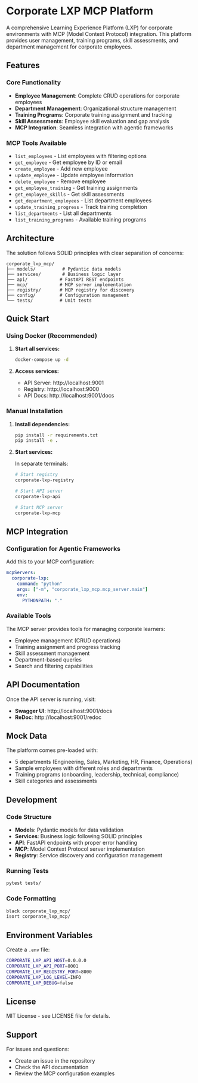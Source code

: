 # Corporate LXP MCP Platform

A comprehensive Learning Experience Platform (LXP) for corporate environments with MCP (Model Context Protocol) integration. This platform provides user management, training programs, skill assessments, and department management for corporate employees.

## Features

### Core Functionality
- **Employee Management**: Complete CRUD operations for corporate employees
- **Department Management**: Organizational structure management
- **Training Programs**: Corporate training assignment and tracking
- **Skill Assessments**: Employee skill evaluation and gap analysis
- **MCP Integration**: Seamless integration with agentic frameworks

### MCP Tools Available
- `list_employees` - List employees with filtering options
- `get_employee` - Get employee by ID or email
- `create_employee` - Add new employee
- `update_employee` - Update employee information
- `delete_employee` - Remove employee
- `get_employee_training` - Get training assignments
- `get_employee_skills` - Get skill assessments
- `get_department_employees` - List department employees
- `update_training_progress` - Track training completion
- `list_departments` - List all departments
- `list_training_programs` - Available training programs

## Architecture

The solution follows SOLID principles with clear separation of concerns:

```
corporate_lxp_mcp/
├── models/          # Pydantic data models
├── services/        # Business logic layer
├── api/            # FastAPI REST endpoints
├── mcp/            # MCP server implementation
├── registry/       # MCP registry for discovery
├── config/         # Configuration management
└── tests/          # Unit tests
```

## Quick Start

### Using Docker (Recommended)

1. **Start all services:**
   ```bash
   docker-compose up -d
   ```

2. **Access services:**
   - API Server: http://localhost:9001
   - Registry: http://localhost:9000
   - API Docs: http://localhost:9001/docs

### Manual Installation

1. **Install dependencies:**
   ```bash
   pip install -r requirements.txt
   pip install -e .
   ```

2. **Start services:**
   
   In separate terminals:
   ```bash
   # Start registry
   corporate-lxp-registry
   
   # Start API server
   corporate-lxp-api
   
   # Start MCP server
   corporate-lxp-mcp
   ```

## MCP Integration

### Configuration for Agentic Frameworks

Add this to your MCP configuration:

```yaml
mcpServers:
  corporate-lxp:
    command: "python"
    args: ["-m", "corporate_lxp_mcp.mcp_server.main"]
    env:
      PYTHONPATH: "."
```

### Available Tools

The MCP server provides tools for managing corporate learners:

- Employee management (CRUD operations)
- Training assignment and progress tracking
- Skill assessment management
- Department-based queries
- Search and filtering capabilities

## API Documentation

Once the API server is running, visit:
- **Swagger UI**: http://localhost:9001/docs
- **ReDoc**: http://localhost:9001/redoc

## Mock Data

The platform comes pre-loaded with:
- 5 departments (Engineering, Sales, Marketing, HR, Finance, Operations)
- Sample employees with different roles and departments
- Training programs (onboarding, leadership, technical, compliance)
- Skill categories and assessments

## Development

### Code Structure
- **Models**: Pydantic models for data validation
- **Services**: Business logic following SOLID principles
- **API**: FastAPI endpoints with proper error handling
- **MCP**: Model Context Protocol server implementation
- **Registry**: Service discovery and configuration management

### Running Tests
```bash
pytest tests/
```

### Code Formatting
```bash
black corporate_lxp_mcp/
isort corporate_lxp_mcp/
```

## Environment Variables

Create a `.env` file:

```bash
CORPORATE_LXP_API_HOST=0.0.0.0
CORPORATE_LXP_API_PORT=8001
CORPORATE_LXP_REGISTRY_PORT=8000
CORPORATE_LXP_LOG_LEVEL=INFO
CORPORATE_LXP_DEBUG=false
```

## License

MIT License - see LICENSE file for details.

## Support

For issues and questions:
- Create an issue in the repository
- Check the API documentation
- Review the MCP configuration examples
